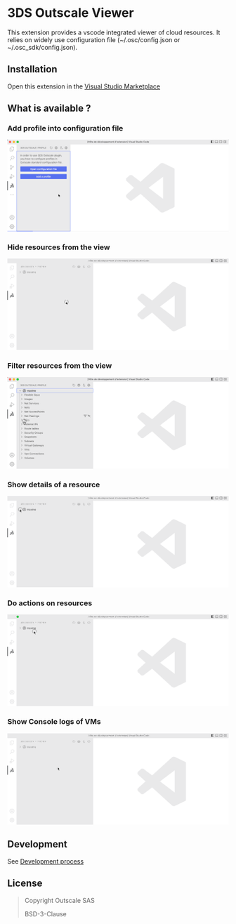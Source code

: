 # 3DS Outscale Viewer
This extension provides a vscode integrated viewer of cloud resources. It relies on widely use configuration file (~/.osc/config.json or ~/.osc_sdk/config.json).

## Installation
Open this extension in the  [Visual Studio Marketplace](https://marketplace.visualstudio.com/items?itemName=outscale.osc-viewer)
## What is available ?
### Add profile into configuration file
![Add Profile](./docs/resources/addProfile.gif)
### Hide resources from the view
![Hide resources](./docs/resources/hideResource.gif)
### Filter resources from the view
![Filter resources](./docs/resources/filterResource.gif)
### Show details of a resource 
![Show resources detail](./docs/resources/showResource.gif)
### Do actions on resources
![Action on resources](./docs/resources/deleteResource.gif)
### Show Console logs of VMs
![Console Logs](./docs/resources/consoleLogs.gif)

## Development
See [Development process](./docs/development.md)

## License

> Copyright Outscale SAS
>
> BSD-3-Clause